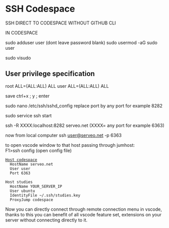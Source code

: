 # SSH Codespace

SSH DIRECT TO CODESPACE WITHOUT GITHUB CLI

IN CODESPACE

sudo adduser user (dont leave password blank) sudo usermod -aG sudo user

sudo visudo

## User privilege specification

root ALL=(ALL:ALL) ALL user ALL=(ALL:ALL) ALL

save ctrl+x ; y ; enter

sudo nano /etc/ssh/sshd\_config replace port by any port for example 8282

sudo service ssh start

ssh -R XXXX:localhost:8282 serveo.net (XXXX= any port for example 6363)

now from local computer ssh user@serveo.net -p 6363



to open vscode window to that host passing through jumhost:\
F1>ssh config (open config file)

<pre class="language-yang"><code class="lang-yang"><a data-footnote-ref href="#user-content-fn-1">Host codespace</a>
  HostName serveo.net
  User user
  Port 6363

Host studies
  HostName YOUR_SERVER_IP
  User ubuntu
  IdentityFile ~/.ssh/studies.key
  ProxyJump codespace
</code></pre>

Now you can directly connect through remote connection menu in vscode, thanks to this you can benefit of all vscode feature set, extensions on your server without connecting directly to it.

[^1]: This block is the first host you connect to, it's the proxy you will use to connect to your server
